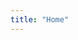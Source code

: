 ```yaml
---
title: "Home"
---
```


<script>
    import HeroHome from '$lib/components/HeroHome.svelte';
    import site_data from '$lib/config/instance.json';
</script>

<HeroHome 
    title={site_data.title} 
    subtitle={site_data.subtitle} 
    description={site_data.description}
    authors={site_data.authors} 
    orgs ={site_data.orgs}
    />